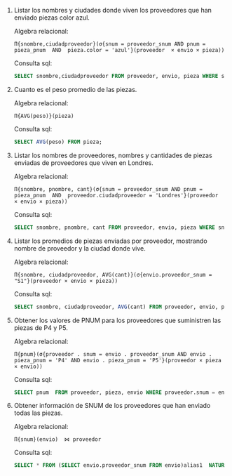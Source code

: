 1. Listar los nombres y ciudades donde viven los proveedores que han enviado piezas color azul.

    Algebra relacional:

    ```
    Π{snombre,ciudadproveedor}(σ{snum = proveedor_snum AND pnum = pieza_pnum  AND  pieza.color = 'azul'}(proveedor  × envio × pieza))
    ```
    
    Consulta sql:
    ```sql
    SELECT snombre,ciudadproveedor FROM proveedor, envio, pieza WHERE snum = proveedor_snum AND pnum = pieza_pnum AND pieza.color = 'azul' ;
    ```

2. Cuanto es el peso promedio de las piezas.

    Algebra relacional:

    ```
    Π{AVG(peso)}(pieza)
    ```
    
    Consulta sql:
    ```sql
    SELECT AVG(peso) FROM pieza;
    ```

3. Listar los nombres de proveedores, nombres y cantidades de piezas enviadas de proveedores que viven en Londres.

    Algebra relacional:

    ```
    Π{snombre, pnombre, cant}(σ{snum = proveedor_snum AND pnum = pieza_pnum  AND  proveedor.ciudadproveedor = 'Londres'}(proveedor  × envio × pieza))
    ```
    
    Consulta sql:
    ```sql
    SELECT snombre, pnombre, cant FROM proveedor, envio, pieza WHERE snum = proveedor_snum AND pnum = pieza_pnum AND proveedor.ciudadproveedor = 'Londres' ;
    ```

4. Listar los promedios de piezas enviadas por proveedor, mostrando nombre de proveedor y la ciudad donde vive.

    Algebra relacional:

    ```
    Π{snombre, ciudadproveedor, AVG(cant)}(σ{envio.proveedor_snum = "S1"}(proveedor × envio × pieza))
    ```
    
    Consulta sql:
    ```sql
    SELECT snombre, ciudadproveedor, AVG(cant) FROM proveedor, envio, pieza WHERE envio.proveedor_snum = 'S1' ;
    ```

5. Obtener los valores de PNUM para los proveedores que suministren las piezas de P4 y P5.

    Algebra relacional:

    ```
    Π{pnum}(σ{proveedor . snum = envio . proveedor_snum AND envio . pieza_pnum = 'P4' AND envio . pieza_pnum = 'P5'}(proveedor × pieza × envio))
    ```
    
    Consulta sql:
    ```sql
    SELECT pnum  FROM proveedor, pieza, envio WHERE proveedor.snum = envio.proveedor_snum AND envio.pieza_pnum = 'P4' AND envio.pieza_pnum = 'P5' ;
    ```

6. Obtener información de SNUM de los proveedores que han enviado todas las piezas.

    Algebra relacional:

    ```
    Π{snum}(envio)  ⋈ proveedor
    ```
    
    Consulta sql:
    ```sql
    SELECT * FROM (SELECT envio.proveedor_snum FROM envio)alias1  NATURAL JOIN proveedor group by (proveedor_snum);
    ```